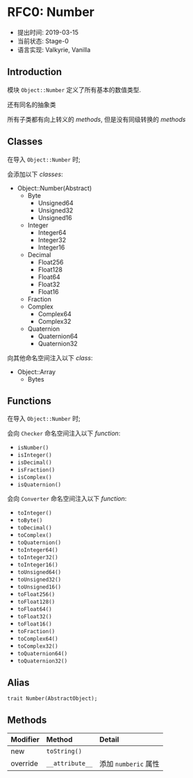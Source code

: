 RFC0: Number
============

- 提出时间: 2019-03-15
- 当前状态: Stage-0
- 语言实现: Valkyrie, Vanilla

## Introduction

模块 `Object::Number` 定义了所有基本的数值类型.

还有同名的抽象类

所有子类都有向上转义的 *methods*, 但是没有同级转换的 *methods*

## Classes

在导入 `Object::Number` 时;

会添加以下 *classes*:

- Object::Number(Abstract)
  - Byte
    - Unsigned64
    - Unsigned32
    - Unsigned16
  - Integer
    - Integer64
    - Integer32
    - Integer16
  - Decimal
    - Float256
    - Float128
    - Float64
    - Float32
    - Float16
  - Fraction
  - Complex
    - Complex64
    - Complex32
  - Quaternion
    - Quaternion64
    - Quaternion32

向其他命名空间注入以下 *class*:

- Object::Array
  - Bytes


## Functions

在导入 `Object::Number` 时;

会向 `Checker` 命名空间注入以下 *function*:

- `isNumber()`
- `isInteger()`
- `isDecimal()`
- `isFraction()`
- `isComplex()`
- `isQuaternion()`

会向 `Converter` 命名空间注入以下 *function*:

- `toInteger()`
- `toByte()`
- `toDecimal()`
- `toComplex()`
- `toQuaternion()`
- `toInteger64()`
- `toInteger32()`
- `toInteger16()`
- `toUnsigned64()`
- `toUnsigned32()`
- `toUnsigned16()`
- `toFloat256()`
- `toFloat128()`
- `toFloat64()`
- `toFloat32()`
- `toFloat16()`
- `toFraction()`
- `toComplex64()`
- `toComplex32()`
- `toQuaternion64()`
- `toQuaternion32()`


## Alias

```nyar
trait Number(AbstractObject);
```

## Methods

| Modifier | Method          | Detail               |
| :------- | :-------------- | :------------------- |
| new      | `toString()`    |                      |
| override | `__attribute__` | 添加 `numberic` 属性 |

